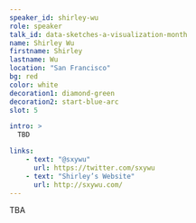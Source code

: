 ```yaml
---
speaker_id: shirley-wu
role: speaker
talk_id: data-sketches-a-visualization-month
name: Shirley Wu
firstname: Shirley
lastname: Wu
location: "San Francisco"
bg: red
color: white
decoration1: diamond-green
decoration2: start-blue-arc
slot: 5

intro: >
  TBD

links:
    - text: "@sxywu"
      url: https://twitter.com/sxywu
    - text: "Shirley’s Website"
      url: http://sxywu.com/
---
```


<p>
TBA
</p>
